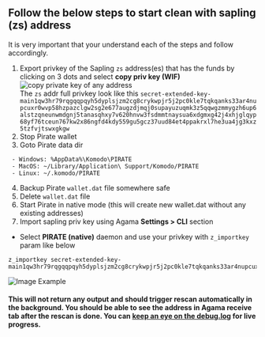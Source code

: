 ## Follow the below steps to start clean with sapling (zs) address
It is very important that your understand each of the steps and follow accordingly.

1. Export privkey of the Sapling `zs` address(es) that has the funds by clicking on 3 dots and select **copy priv key (WIF)**
![copy private key of any address](https://github.com/PirateNetwork/docs/blob/master/images/Agama-copy-priv-key-wif.png)  
The `zs` addr full privkey look like this `secret-extended-key-main1qw3hr79rqgqqpqyh5dyplsjzm2cg8crykwpjr5j2pc0kle7tqkqanks33ar4nupcuxr0wvp58hzpazclgw2sg2e677augzdjmqj0supayuzuqmk3z5qqwgzmmygzh6up6alstzqneunwmdgnj5tanasqhxy7v620hnvw3fsdmmtnaysua6xdgmxg42j4xhjglqyp68yf76tceun767kw2x86ngfd4kdy559gu5gcz37uud84et4ppakrxl7he3ua4jg3kxz5tzfvjtswxgkgw`
2. Stop Pirate wallet 
3. Goto Pirate data dir
```
 - Windows: %AppData%\Komodo\PIRATE
 - MacOS: ~/Library/Application\ Support/Komodo/PIRATE
 - Linux: ~/.komodo/PIRATE
```
4. Backup Pirate `wallet.dat` file somewhere safe
5. Delete `wallet.dat` file
6. Start Pirate in native mode (this will create new wallet.dat without any existing addresses)
7. Import sapling priv key using Agama **Settings > CLI** section
- Select **PIRATE (native)** daemon and use your privkey with `z_importkey` param like below
```
z_importkey secret-extended-key-main1qw3hr79rqgqqpqyh5dyplsjzm2cg8crykwpjr5j2pc0kle7tqkqanks33ar4nupcuxr0wvp58hzpazclgw2sg2e677augzdjmqj0supayuzuqmk3z5qqwgzmmygzh6up6alstzqneunwmdgnj5tanasqhxy7v620hnvw3fsdmmtnaysua6xdgmxg42j4xhjglqyp68yf76tceun767kw2x86ngfd4kdy559gu5gcz37uud84et4ppakrxl7he3ua4jg3kxz5tzfvjtswxgkgw
```

![Image Example](https://github.com/PirateNetwork/docs/blob/master/images/Agama-Settings-CLI-import-privkey.png)

#### This will not return any output and should trigger rescan automatically in the background. You should be able to see the address in Agama receive tab after the rescan is done. You can [keep an eye on the debug.log](https://github.com/PirateNetwork/docs/blob/master/how-to-check-pirate-debug-log-file.md) for live progress. 
